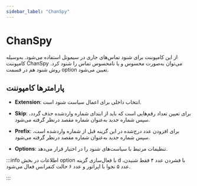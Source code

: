 ```yaml
---
sidebar_label: "ChanSpy"
---
```

<head>
  <title>معرفی ChanSpy | مستندات سیموتل</title>
</head>


# ChanSpy


از این کامپوننت برای شنود تماس‌‌های جاری در سیموتل استفاده می‌شود. به‌‌وسیله کامپوننت ChanSpy می‌‌توان به‌‌صورت محسوس و یا نامحسوس تماس را شنود کرد. روش شنود هم در قسمت option تعیین می‌شود.


## پارامترها کامپوننت

- **Extension**: انتخاب داخلی برای اعمال سیاست شنود است.

- **Skip**: برای تعیین تعداد رقم‌‌هایی است که باید از ابتدای شماره واردشده حذف گردد، سپس شماره جدید به‌‌عنوان شماره مقصد درنظر گرفته می‌‌شود.

- **Prefix**: برای افزودن عدد درج‌شده در این گزینه قبل از شماره واردشده است، سپس شماره جدید به‌‌عنوان شماره مقصد درنظر گرفته می‌‌شود.

- **Options**: تنظیمات مرتبط با سیاست‌‌های شنود را در اختیار قرار می‌دهد.

:::info اطلاعات
در بخش option با فعال‌سازی گزینه d با فشردن عدد ۴ فقط شنیدن، عدد ۵ نجوا با اپراتور و عدد ۶ حالت کنفرانس فعال می‌شود.

:::